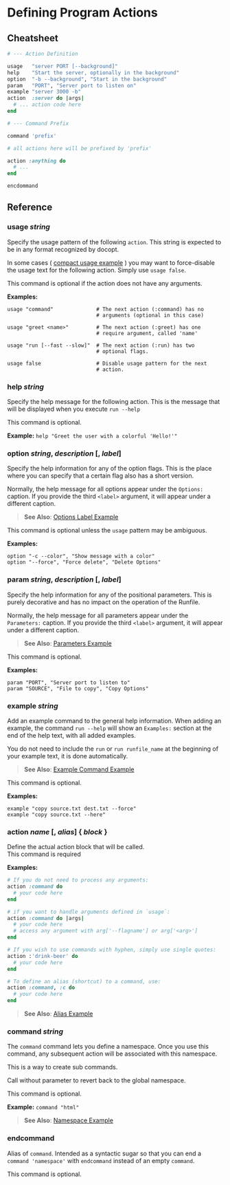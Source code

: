 # Defining Program Actions

## Cheatsheet

```ruby
# --- Action Definition

usage   "server PORT [--background]"
help    "Start the server, optionally in the background"
option  "-b --background", "Start in the background"
param   "PORT", "Server port to listen on"
example "server 3000 -b"
action  :server do |args|
  # ... action code here
end

# --- Command Prefix

command 'prefix'

# all actions here will be prefixed by 'prefix'

action :anything do
  # ...
end

encdommand
```

## Reference

### usage *string*

Specify the usage pattern of the following `action`.
This string is expected to be in any format recognized by docopt.

In some cases ( [compact usage example](https://github.com/DannyBen/runfile/blob/master/examples/l_compact_usage/Runfile) ) 
you may want to force-disable the usage text for the following action. 
Simply use `usage false`. 

This command is optional if the action does not have any arguments.

__Examples:__

```
usage "command"              # The next action (:command) has no 
                             # arguments (optional in this case)

usage "greet <name>"         # The next action (:greet) has one
                             # require argument, called 'name'

usage "run [--fast --slow]"  # The next action (:run) has two 
                             # optional flags.

usage false                  # Disable usage pattern for the next 
                             # action.
```


### help *string*

Specify the help message for the following action.
This is the message that will be displayed when you execute 
`run --help`

This command is optional.

__Example:__ `help "Greet the user with a colorful 'Hello!'"`


### option *string*, *description* [, *label*]

Specify the help information for any of the option flags.
This is the place where you can specify that a certain flag also has 
a short version.

Normally, the help message for all options appear under the `Options:`
caption. If you provide the third `<label>` argument, it will appear 
under a different caption.

> <i class='fa fa-arrow-right'></i> **See Also**: [Options Label Example](https://github.com/DannyBen/runfile/blob/master/examples/o_options_label/Runfile)

This command is optional unless the `usage` pattern may be ambiguous. 

__Examples:__

```
option "-c --color", "Show message with a color"
option "--force", "Force delete", "Delete Options"
```


### param *string*, *description* [, *label*]

Specify the help information for any of the positional parameters.
This is purely decorative and has no impact on the operation of the Runfile.

Normally, the help message for all parameters appear under the `Parameters:`
caption. If you provide the third `<label>` argument, it will appear 
under a different caption.

> <i class='fa fa-arrow-right'></i> **See Also**: [Parameters Example](https://github.com/DannyBen/runfile/blob/master/examples/u_params/Runfile)

This command is optional.

__Examples:__

```
param "PORT", "Server port to listen to"
param "SOURCE", "File to copy", "Copy Options"
```


### example *string*

Add an example command to the general help information. 
When adding an example, the command `run --help` will show an 
`Examples:` section at the end of the help text, with all added examples.

You do not need to include the `run` or `run runfile_name` at the beginning
of your example text, it is done automatically.

> <i class='fa fa-arrow-right'></i> **See Also**: [Example Command Example](https://github.com/DannyBen/runfile/blob/master/examples/q_example/Runfile)

This command is optional.

__Examples:__

```
example "copy source.txt dest.txt --force"
example "copy source.txt --here"
```


### action *name* [, *alias*] { *block* }

Define the actual action block that will be called.  
This command is required

__Examples:__


```ruby
# If you do not need to process any arguments:
action :command do 
  # your code here
end

# if you want to handle arguments defined in `usage`:
action :command do |args|
  # your code here
  # access any argument with arg['--flagname'] or arg['<arg>']
end

# If you wish to use commands with hyphen, simply use single quotes:
action :'drink-beer' do 
  # your code here
end

# To define an alias (shortcut) to a command, use:
action :command, :c do 
  # your code here
end
```
> <i class='fa fa-arrow-right'></i> **See Also**: [Alias Example](https://github.com/DannyBen/runfile/blob/master/examples/p_alias/Runfile)

### command *string*

The `command` command lets you define a namespace. Once you use this
command, any subsequent action will be associated with this namespace.

This is a way to create sub commands.

Call without parameter to revert back to the global namespace.

This command is optional.

__Example:__ `command "html"`

> <i class='fa fa-arrow-right'></i> **See Also**: [Namespace Example](https://github.com/DannyBen/runfile/blob/master/examples/f_namespace/Runfile)


### endcommand

Alias of `command`. Intended as a syntactic sugar so that you can end
a `command 'namespace'` with `endcommand` instead of an empty 
`command`.

This command is optional.

